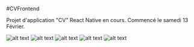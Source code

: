 #CVFrontend

Projet d'application "CV" React Native en cours. Commencé le samedi 13 Février. 

![alt text](https://res.cloudinary.com/drchl4shw/image/upload/v1613943628/CV6_fg1kah.png)
![alt text](https://res.cloudinary.com/drchl4shw/image/upload/v1613943628/CV7_qzz862.png)
![alt text](https://res.cloudinary.com/drchl4shw/image/upload/v1613943628/CV8_ufhlya.png)
![alt text](https://res.cloudinary.com/drchl4shw/image/upload/v1613943628/CV9_vuffpu.png)
![alt text](https://res.cloudinary.com/drchl4shw/image/upload/v1613865094/CV10_ceisrf.png)


